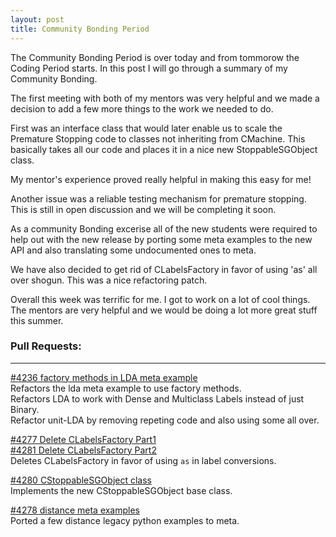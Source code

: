 ```yaml
---
layout: post
title: Community Bonding Period
---
```


The Community Bonding Period is over today and from tommorow the Coding Period starts. In this post I will go through a summary of my
Community Bonding.

The first meeting with both of my mentors was very helpful and we made a decision to add a few more things to the work we needed to do.

First was an interface class that would later enable us to scale the Premature Stopping code to classes not inheriting from CMachine. This basically takes all our code
and places it in a nice new StoppableSGObject class.

My mentor's experience proved really helpful in making this easy for me!

Another issue was a reliable testing mechanism for premature stopping. This is still in open discussion and we will be completing it soon.

As a community Bonding excerise all of the new students were required to help out with the new release by porting some meta examples to the new API and also translating some
undocumented ones to meta.

We have also decided to get rid of CLabelsFactory in favor of using 'as' all over shogun. This was a nice refactoring patch.

Overall this week was terrific for me. I got to work on a lot of cool things. The mentors are very helpful and we would be doing a lot more great stuff this summer.


### Pull Requests:
---
[#4236 factory methods in LDA meta example](https://github.com/shogun-toolbox/shogun/pull/4236)<br>
Refactors the lda meta example to use factory methods.<br>
Refactors LDA to work with Dense and Multiclass Labels instead of just Binary.<br>
Refactor unit-LDA by removing repeting code and also using some all over.<br>

[#4277 Delete CLabelsFactory Part1](https://github.com/shogun-toolbox/shogun/pull/4277)<br>
[#4281 Delete CLabelsFactory Part2](https://github.com/shogun-toolbox/shogun/pull/4281)<br>
Deletes CLabelsFactory in favor of using ```as``` in label conversions.

[#4280 CStoppableSGObject class](https://github.com/shogun-toolbox/shogun/pull/4280)<br>
Implements the new CStoppableSGObject base class.

[#4278 distance meta examples](https://github.com/shogun-toolbox/shogun/pull/4278)<br>
Ported a few distance legacy python examples to meta.<br>

